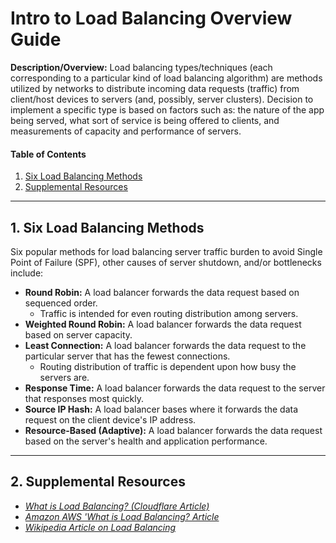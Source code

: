 # Intro to Load Balancing Overview Guide

**Description/Overview:** Load balancing types/techniques (each corresponding to a particular kind of load balancing algorithm) are methods utilized by networks to distribute incoming data requests (traffic) from client/host devices to servers (and, possibly, server clusters). Decision to implement a specific type is based on factors such as: the nature of the app being served, what sort of service is being offered to clients, and measurements of capacity and performance of servers.

#### Table of Contents

1. [Six Load Balancing Methods](#sixmethods)
2. [Supplemental Resources](#supplemental)

<hr />

## 1. <a name="sixmethods">Six Load Balancing Methods</a>

Six popular methods for load balancing server traffic burden to avoid Single Point of Failure (SPF), other causes of server shutdown, and/or bottlenecks include:

* **Round Robin:** A load balancer forwards the data request based on sequenced order.
  + Traffic is intended for even routing distribution among servers.
* **Weighted Round Robin:** A load balancer forwards the data request based on server capacity.
* **Least Connection:** A load balancer forwards the data request to the particular server that has the fewest connections.
  + Routing distribution of traffic is dependent upon how busy the servers are.
* **Response Time:** A load balancer forwards the data request to the server that responses most quickly.
* **Source IP Hash:** A load balancer bases where it forwards the data request on the client device's IP address.
* **Resource-Based (Adaptive):** A load balancer forwards the data request based on the server's health and application performance.

<hr />

## 2. <a name="supplemental">Supplemental Resources</a>

* *[What is Load Balancing? (Cloudflare Article)](https://www.cloudflare.com/learning/performance/what-is-load-balancing/)*
* *[Amazon AWS 'What is Load Balancing? Article](https://aws.amazon.com/what-is/load-balancing/)*
* *[Wikipedia Article on Load Balancing](https://en.wikipedia.org/wiki/Load_balancing_(computing))*
